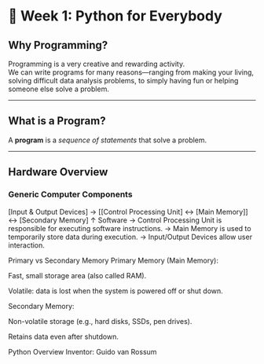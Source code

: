 # 🧠 Week 1: Python for Everybody

## Why Programming?

Programming is a very creative and rewarding activity.  
We can write programs for many reasons—ranging from making your living, solving difficult data analysis problems, to simply having fun or helping someone else solve a problem.

---

## What is a Program?

A **program** is a *sequence of statements* that solve a problem.

---

## Hardware Overview

### Generic Computer Components

[Input & Output Devices] → [[Control Processing Unit] ↔ [Main Memory]] ↔ [Secondary Memory]
                                 ↑
                              Software
→ Control Processing Unit is responsible for executing software instructions.
→ Main Memory is used to temporarily store data during execution.
→ Input/Output Devices allow user interaction.

Primary vs Secondary Memory
Primary Memory (Main Memory):

Fast, small storage area (also called RAM).

Volatile: data is lost when the system is powered off or shut down.

Secondary Memory:

Non-volatile storage (e.g., hard disks, SSDs, pen drives).

Retains data even after shutdown.

Python Overview
Inventor: Guido van Rossum
